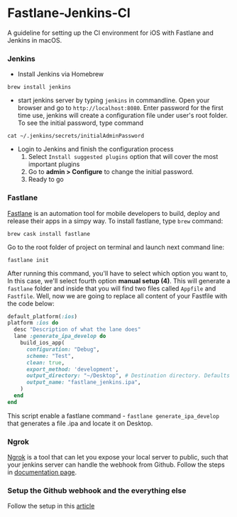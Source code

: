 # Fastlane-Jenkins-CI

A guideline for setting up the CI environment for iOS with Fastlane and Jenkins in macOS.

### Jenkins

- Install Jenkins via Homebrew

```
brew install jenkins
```
- start jenkins server by typing `jenkins` in commandline. Open your browser and go to `http://localhost:8080`. Enter password for the first time use, jenkins will create a configuration file under user's root folder. To see the initial password, type command

```
cat ~/.jenkins/secrets/initialAdminPassword
```

- Login to Jenkins and finish the configuration process
  1. Select `Install suggested plugins` option that will cover the most important plugins
  2. Go to **admin > Configure** to change the initial password.
  3. Ready to go
  
### Fastlane

[Fastlane](https://github.com/fastlane/fastlane) is an automation tool for mobile developers to build, deploy and release their apps in a simpy way. To install fastlane, type `brew` command:

```
brew cask install fastlane
```
Go to the root folder of project on terminal and launch next command line:

```
fastlane init
```

After running this command, you'll have to select which option you want to, In this case, we'll select fourth option **manual setup (4)**. This will generate a `fastlane` folder and inside that you will find two files called `Appfile` and `Fastfile`. Well, now we are going to replace all content of your Fastfile with the code below:

```ruby
default_platform(:ios)
platform :ios do
  desc "Description of what the lane does"
  lane :generate_ipa_develop do
    build_ios_app(
      configuration: "Debug",
      scheme: "Test",
      clean: true,
      export_method: 'development',
      output_directory: "~/Desktop", # Destination directory. Defaults to current directory.
      output_name: "fastlane_jenkins.ipa",
    )
  end
end
```
This script enable a fastlane command - `fastlane generate_ipa_develop` that generates a file .ipa and locate it on Desktop.

### Ngrok

[Ngrok]() is a tool that can let you expose your local server to public, such that your jenkins server can handle the webhook from Github. Follow the steps in [documentation page](https://dashboard.ngrok.com/get-started).

### Setup the Github webhook and the everything else

Follow the setup in this [article](https://medium.com/@litoarias/continous-integration-continous-delivery-for-ios-with-jenkins-and-fastlane-fd2906956b20)



